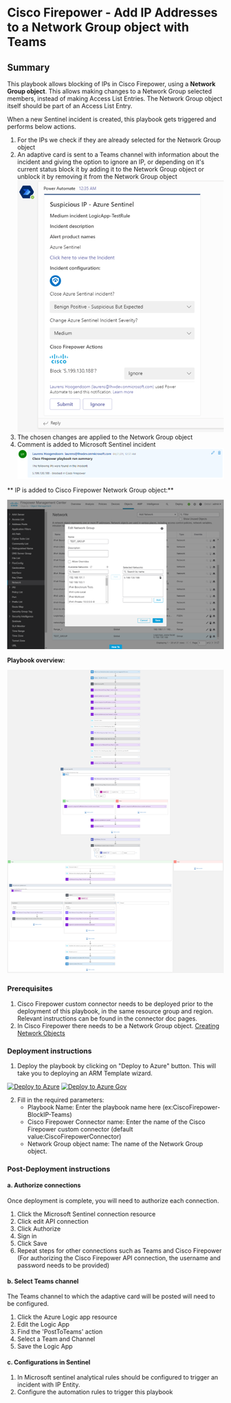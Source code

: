# Cisco Firepower - Add IP Addresses to a Network Group object with Teams

## Summary

This playbook allows blocking of IPs in Cisco Firepower, using a **Network Group object**. This allows making changes to a Network Group selected members, instead of making Access List Entries. The Network Group object itself should be part of an Access List Entry.

When a new Sentinel incident is created, this playbook gets triggered and performs below actions.
1. For the IPs we check if they are already selected for the Network Group object
2. An adaptive card is sent to a Teams channel with information about the incident and giving the option to ignore an IP, or depending on it's current status block it by adding it to the Network Group object or unblock it by removing it from the Network Group object
    ![Teams Adaptive Card preview](./Images/BlockIP-Teams-AdaptiveCard.png)
3. The chosen changes are applied to the Network Group object
4. Comment is added to Microsoft Sentinel incident
    ![Microsoft Sentinel comment](./Images/BlockIP-Teams-AzureSentinel-Comments.png)

** IP is added to Cisco Firepower Network Group object:**

![Cisco Firepower Network Group object](./Images/BlockIP-Teams-CiscoFirepowerAdd.png)

**Playbook overview:**

![Playbook overview](./Images/BlockIP-Teams-LogicApp.png)


### Prerequisites
1. Cisco Firepower custom connector needs to be deployed prior to the deployment of this playbook, in the same resource group and region. Relevant instructions can be found in the connector doc pages.
2. In Cisco Firepower there needs to be a Network Group object. [Creating Network Objects](https://www.cisco.com/c/en/us/td/docs/security/firepower/630/configuration/guide/fpmc-config-guide-v63/reusable_objects.html#ariaid-title15)

<a name="deployment-instructions"></a>
### Deployment instructions 
1. Deploy the playbook by clicking on "Deploy to Azure" button. This will take you to deploying an ARM Template wizard.

[![Deploy to Azure](https://aka.ms/deploytoazurebutton)](https://portal.azure.com/#create/Microsoft.Template/uri/https%3A%2F%2Fraw.githubusercontent.com%2FAzure%2FAzure-Sentinel%2Fmaster%2FSolutions/Cisco%20Firepower%20EStreamer%2FPlaybooks%2FCiscoFirepower-BlockIP-Teams%2Fazuredeploy.json)
[![Deploy to Azure Gov](https://aka.ms/deploytoazuregovbutton)](https://portal.azure.us/#create/Microsoft.Template/uri/https%3A%2F%2Fraw.githubusercontent.com%2FAzure%2FAzure-Sentinel%2Fmaster%2FSolutions/Cisco%20Firepower%20EStreamer%2FPlaybooks%2FCiscoFirepower-BlockIP-Teams%2Fazuredeploy.json)

2. Fill in the required parameters:
    * Playbook Name: Enter the playbook name here (ex:CiscoFirepower-BlockIP-Teams)
    * Cisco Firepower Connector name: Enter the name of the Cisco Firepower custom connector (default value:CiscoFirepowerConnector)
    * Network Group object name: The name of the Network Group object.

### Post-Deployment instructions 
#### a. Authorize connections
Once deployment is complete, you will need to authorize each connection.
1.	Click the Microsoft Sentinel connection resource
2.	Click edit API connection
3.	Click Authorize
4.	Sign in
5.	Click Save
6.	Repeat steps for other connections such as Teams and Cisco Firepower (For authorizing the Cisco Firepower API connection, the username and password needs to be provided)

#### b. Select Teams channel
The Teams channel to which the adaptive card will be posted will need to be configured.
1. Click the Azure Logic app resource
2. Edit the Logic App
3. Find the 'PostToTeams' action
4. Select a Team and Channel
5. Save the Logic App

#### c. Configurations in Sentinel
1. In Microsoft sentinel analytical rules should be configured to trigger an incident with IP Entity.
2. Configure the automation rules to trigger this playbook